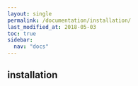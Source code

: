 ```yaml
---
layout: single
permalink: /documentation/installation/
last_modified_at: 2018-05-03
toc: true
sidebar:
  nav: "docs"
---
```


## installation
